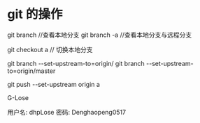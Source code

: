 # git 的操作
git branch //查看本地分支
git branch -a //查看本地分支与远程分支


git checkout a  // 切换本地分支

git branch --set-upstream-to=origin/<branch> <localbranch>
git branch --set-upstream-to=origin/master

 git push --set-upstream origin a


G-Lose


用户名: dhpLose
密码: Denghaopeng0517